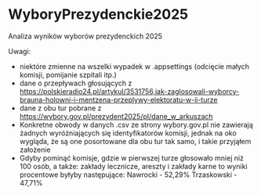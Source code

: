 # WyboryPrezydenckie2025
Analiza wyników wyborów prezydenckich 2025

Uwagi:
- niektóre zmienne na wszelki wypadek w .appsettings (odcięcie małych komisji, pomijanie szpitali itp.)
- dane o przepływach głosujących z https://polskieradio24.pl/artykul/3531756,jak-zaglosowali-wyborcy-brauna-holowni-i-mentzena-przeplywy-elektoratu-w-ii-turze
- dane z obu tur pobrane z https://wybory.gov.pl/prezydent2025/pl/dane_w_arkuszach
- Konkretne obwody w danych .csv ze strony wybory.gov.pl nie zawierają żadnych wyróżniających się identyfikatorów komisji, jednak na oko wygląda, że są one posortowane dla obu tur tak samo, i takie przyjąłem założenie
- Gdyby pominąć komisje, gdzie w pierwszej turze głosowało mniej niż 100 osób, a także: zakłady lecznicze, areszty i zakłady karne to wyniki procentowe byłyby następujące:
Nawrocki - 52,29%
Trzaskowski - 47,71%
